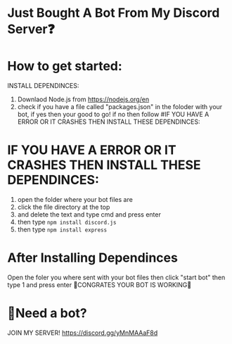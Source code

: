 # Just Bought A Bot From My Discord Server❓
# How to get started:
INSTALL DEPENDINCES: 
1. Downlaod Node.js from https://nodejs.org/en
2. check if you have a file called "packages.json" in the foloder with your bot, if yes then your good to go! if no then follow #IF YOU HAVE A ERROR OR IT CRASHES THEN INSTALL THESE DEPENDINCES:
# IF YOU HAVE A ERROR OR IT CRASHES THEN INSTALL THESE DEPENDINCES:
1. open the folder where your bot files are
2. click the file directory at the top
3. and delete the text and type cmd and press enter
4. then type ```npm install discord.js```
5. then type ```npm install express```
# After Installing Dependinces
Open the foler you where sent with your bot files
then click "start bot"
then type 1 and press enter
🎉CONGRATES YOUR BOT IS WORKING🎉
# 🤖Need a bot?
JOIN MY SERVER!
https://discord.gg/yMnMAAaF8d
